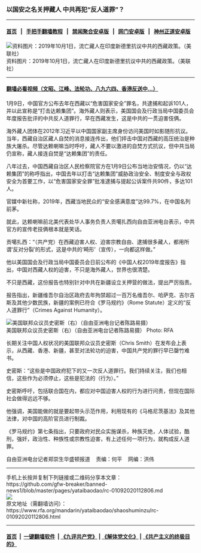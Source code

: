 ### 以国安之名关押藏人  中共再犯“反人道罪”？
------------------------

#### [首页](https://github.com/gfw-breaker/banned-news1/blob/master/README.md) &nbsp;&nbsp;|&nbsp;&nbsp; [手把手翻墙教程](https://github.com/gfw-breaker/guides/wiki) &nbsp;&nbsp;|&nbsp;&nbsp; [禁闻聚合安卓版](https://github.com/gfw-breaker/bn-android) &nbsp;&nbsp;|&nbsp;&nbsp; [网门安卓版](https://github.com/oGate2/oGate) &nbsp;&nbsp;|&nbsp;&nbsp; [神州正道安卓版](https://github.com/SzzdOgate/update) 



<div id="headerimg">
 <img alt="资料图片：2019年10月1日，流亡藏人在印度新德里抗议中共的西藏政策。（美联社）" src="https://www.rfa.org/mandarin/yataibaodao/shaoshuminzu/rc-01092020112806.html/yt0109z.jpg/@@images/4ed6c1d3-e416-4ad1-bcbe-b8dbd7214516.jpeg" title="资料图片：2019年10月1日，流亡藏人在印度新德里抗议中共的西藏政策。（美联社）"/>
 <div id="headerimgcontents">
  <div id="headerimgcaption">
   <span>
    资料图片：2019年10月1日，流亡藏人在印度新德里抗议中共的西藏政策。（美联社）
   </span>
   <!-- zoomattribute -->
  </div>
  <!-- headerimgcaption -->
 </div>
 <!-- headerimagecontents -->
</div>

<hr/>


#### [翻墙必看视频（文昭、江峰、法轮功、八九六四、香港反送中...）](http://167.172.214.107/home.html)

<div id="storytext">
 <div>
  <div class="slot_header">
  </div>
 </div>
 <p>
  1月9日，中国官方公布去年在西藏以“危害国家安全”罪名，共逮捕和起诉101人，并以此宣称是“打击达赖集团”。海外藏人则表示，美国国会及行政当局中国委员会年度报告批评的中共反人道罪行，早在西藏发生，这是中共的一贯迫害伎俩。
 </p>
 <p>
  海外藏人团体在2012年习近平以中国国家副主席身份访问美国时如影随形抗议。当年，西藏自治区藏人自焚的消息接连传出，他们抨击中国对西藏的高压统治是种族大屠杀。尽管达赖喇嘛当时呼吁，藏人不要以激进的自焚方式抗议，但中共当局仍宣称，藏人接连自焚是“达赖集团”的责任。
 </p>
 <p>
  八年过去，中国西藏自治区人民检察院官方在1月9日公布当地治安情况，仍以“达赖集团”的称呼指出，中国去年以打击“达赖集团”威胁政治安全、制度安全与政权安全为首要工作，以“危害国家安全罪”批准逮捕与提起公诉案件共90件，多达101人。
 </p>
 <p>
  官媒中新社称，2019年，西藏当地民众的“安全感满意度”达99.7%，在中国名列前茅。
 </p>
 <p>
 </p>
 <p>
 </p>
 <p>
  就此，达赖喇嘛前北美代表处华人事务负责人贡噶扎西向自由亚洲电台表示，中共官方的宣传老技俩根本就是笑话。
 </p>
 <p>
  贡噶扎西：“（共产党）在西藏迫害人权、迫害宗教自由、逮捕很多藏人，都用所谓‘反对分裂’的形式，这是中共的‘畸形’（宣传），一向都这样做。”
 </p>
 <p>
  他以美国国会及行政当局中国委员会日前公布的《中国人权2019年度报告》指出，中国对西藏人权的迫害，不只是海外藏人，世界也很清楚。
 </p>
 <p>
  不只是西藏，这份报告也特别针对中共在新疆设立关押营的做法，提出严厉指责。
 </p>
 <p>
  报告指出，新疆维吾尔自治区政府去年拘禁超过一百万名维吾尔、哈萨克、吉尔吉斯及其他少数民族，新疆的案例已符合《罗马规约》（Rome Statute）定义的“反人道罪行”（Crimes Against Humanity）。
 </p>
 <p>
  <div class="image-inline captioned" style="width:680px;">
   <div style="width:680px;">
    <img alt="美国联邦众议员史密斯（右）（自由亚洲电台记者陈路易摄）" src="https://www.rfa.org/mandarin/yataibaodao/shaoshuminzu/rc-01092020112806.html/yt0108l.jpg" title="美国联邦众议员史密斯（右）（自由亚洲电台记者陈路易摄）"/>
   </div>
   <div class="image-caption">
    <span style="width:680px;">
     美国联邦众议员史密斯（右）（自由亚洲电台记者陈路易摄）
    </span>
    <span class="copyright">
     Photo: RFA
    </span>
   </div>
  </div>
 </p>
 <p>
  长期关注中国人权状况的美国联邦众议员史密斯（Chris Smith）在发布会上表示，从西藏、香港、新疆，甚至对法轮功的迫害，中国共产党的罪行早已罄竹难书。
 </p>
 <p>
  史密斯：“这些是中国政府犯下的又一次反人道罪行。我们持续关注，我们也相信，这些作为必须停止，这些是犯法的（行为）。”
 </p>
 <p>
  史密斯呼吁，包括联合国在内，都应对中国迫害人权的行为进行问责，但现在国际社会做得远远不够。
 </p>
 <p>
  他强调，美国能做的就是要起带头示范作用，利用现有的《马格尼茨基法》及其他法律，对中国的高阶官员进行制裁。
 </p>
 <p>
  《罗马规约》第七条指出，只要政府对民众实施谋杀，种族灭绝，人体试验，酷刑，强奸，政治性、种族性或宗教性迫害，有上述任何一项行为，就构成反人道罪。
 </p>
 <p>
 </p>
 <p>
  自由亚洲电台记者郑崇生华盛顿报道    责编：何平    网编：洪伟
 </p>
</div>

<hr/>
手机上长按并复制下列链接或二维码分享本文章：<br/>
https://github.com/gfw-breaker/banned-news1/blob/master/pages/yataibaodao/rc-01092020112806.md <br/>
<a href='https://github.com/gfw-breaker/banned-news1/blob/master/pages/yataibaodao/rc-01092020112806.md'><img src='https://github.com/gfw-breaker/banned-news1/blob/master/pages/yataibaodao/rc-01092020112806.md.png'/></a> <br/>
原文地址（需翻墙访问）：https://www.rfa.org/mandarin/yataibaodao/shaoshuminzu/rc-01092020112806.html


------------------------
#### [首页](https://github.com/gfw-breaker/banned-news1/blob/master/README.md) &nbsp;|&nbsp; [一键翻墙软件](https://github.com/gfw-breaker/nogfw/blob/master/README.md) &nbsp;| [《九评共产党》](https://github.com/gfw-breaker/9ping.md/blob/master/README.md#九评之一评共产党是什么) | [《解体党文化》](https://github.com/gfw-breaker/jtdwh.md/blob/master/README.md) | [《共产主义的终极目的》](https://github.com/gfw-breaker/gczydzjmd.md/blob/master/README.md)


<img src='http://gfw-breaker.win/banned-news/pages/yataibaodao/rc-01092020112806.md' width='0px' height='0px'/>
